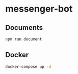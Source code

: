 # messenger-bot

## Documents

```bash
npm run document
```

## Docker

```bash
docker-compose up -d
```
